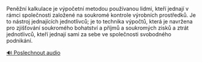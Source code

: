 
Peněžní kalkulace je výpočetní metodou používanou lidmi, kteří jednají v rámci společnosti založené na soukromé kontrole výrobních prostředků. Je to nástroj jednajících jednotlivců; je to technika výpočtů, která je navržena pro zjišťování soukromého bohatství a příjmů a soukromých zisků a ztrát jednotlivců, kteří jednají sami za sebe ve společnosti svobodného podnikání.

[🔊 Poslechnout audio](/data/7-paragraphs/audio/chapter_45/para_007-Penn-kalkulace-je-vpoetn-metodou-pouvanou.mp3)
